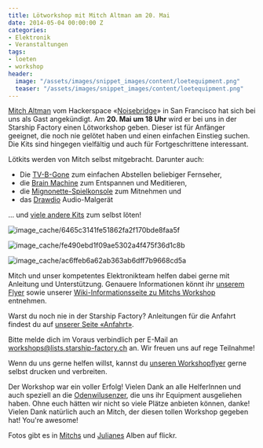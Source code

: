 ```yaml
---
title: Lötworkshop mit Mitch Altman am 20. Mai
date: 2014-05-04 00:00:00 Z
categories:
- Elektronik
- Veranstaltungen
tags:
- loeten
- workshop
header:
  image: "/assets/images/snippet_images/content/loetequipment.png"
  teaser: "/assets/images/snippet_images/content/loetequipment.png"
---
```


[Mitch Altman](https://noisebridge.net/wiki/User:Maltman23 "Mitch Altmans Infoseite bei Noisebridge") vom Hackerspace «[Noisebridge](https://noisebridge.net/ "Noisebridge")» in San Francisco hat sich bei uns als Gast angekündigt. Am **20\. Mai um 18 Uhr** wird er bei uns in der Starship Factory einen Lötworkshop geben. Dieser ist für Anfänger geeignet, die noch nie gelötet haben und einen einfachen Einstieg suchen. Die Kits sind hingegen vielfältig und auch für Fortgeschrittene interessant.

Lötkits werden von Mitch selbst mitgebracht. Darunter auch:

- Die [TV-B-Gone](https://cornfieldelectronics.com/tvbgone/tvbg.home.php "TV-B-Gone-Webseite") zum einfachen Abstellen beliebiger Fernseher,
- die [Brain Machine](https://learn.adafruit.com/brain-machine "Das Brain Machine-Kit bei Adafruit") zum Entspannen und Meditieren,
- die [Mignonette-Spielkonsole](http://www.mignonette-game.com/ "Mignonette, eine Spielekonsole für unterwegs") zum Mitnehmen und
- das [Drawdio](https://learn.adafruit.com/drawdio "Das Drawdio-Kit bei Adafruit") Audio-Malgerät

… und [viele andere Kits](https://noisebridge.net/wiki/MitchWorkshopsEU#Kits "https://noisebridge.net/wiki/MitchWorkshopsEU#Kits") zum selbst löten!

![image_cache/6465c3141fe51862fa2f170bde8faa5f](/assets/images/snippet_images/content/image_cache6465c3141fe51862fa2f170bde8faa5f.jpeg "image_cache/6465c3141fe51862fa2f170bde8faa5f")

![image_cache/fe490ebd1f09ae5302a4f475f36d1c8b](/assets/images/snippet_images/content/image_cachefe490ebd1f09ae5302a4f475f36d1c8b.jpeg "image_cache/fe490ebd1f09ae5302a4f475f36d1c8b")

![image_cache/ac6ffeb6a62ab363ab6dff7b9668cd5a](/assets/images/snippet_images/content/image_cacheac6ffeb6a62ab363ab6dff7b9668cd5a.jpeg "image_cache/ac6ffeb6a62ab363ab6dff7b9668cd5a")

  

Mitch und unser kompetentes Elektronikteam helfen dabei gerne mit Anleitung und Unterstützung. Genauere Informationen könnt ihr [unserem Flyer](http://wiki.starship-factory.ch/Veranstaltungen/Workshops/MitchAltman/MitchAltmanWorkshopFlyer.pdf "Lötworkshopflyer mit mehr Informationen") sowie unserer [Wiki-Informationsseite zu Mitchs Workshop](http://wiki.starship-factory.ch/Veranstaltungen/Workshops/MitchAltman/ "Die Mitch Altman-Informationsseite in unserem Wiki") entnehmen.

Warst du noch nie in der Starship Factory? Anleitungen für die Anfahrt findest du auf [unserer Seite «Anfahrt»](https://starship-factory.ch/pages/anfahrt.html).

Bitte melde dich im Voraus verbindlich per E-Mail an [workshops@lists.starship-factory.ch](mailto:workshops@lists.starship-factory.ch) an. Wir freuen uns auf rege Teilnahme!

Wenn du uns gerne helfen willst, kannst du [unseren Workshopflyer](http://wiki.starship-factory.ch/Veranstaltungen/Workshops/MitchAltman/MitchAltmanWorkshopFlyer.pdf "Lötworkshopflyer mit mehr Informationen") gerne selbst drucken und verbreiten.

Der Workshop war ein voller Erfolg! Vielen Dank an alle HelferInnen und auch speziell an die [Odenwilusenzer](http://www.odenwilusenz.ch/node/351), die uns ihr Equipment ausgeliehen haben. Ohne euch hätten wir nicht so viele Plätze anbieten können, danke! Vielen Dank natürlich auch an Mitch, der diesen tollen Workshop gegeben hat! You're awesome!

Fotos gibt es in [Mitchs](https://flic.kr/s/aHsjXFv84H) und [Julianes](https://flic.kr/s/aHsjYhhW56) Alben auf flickr.
